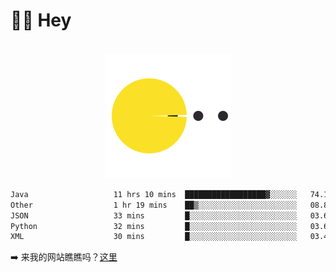 
# 👋🏻 Hey
<div align="center">
	<br>
	<img src="https://raw.githubusercontent.com/Aniket965/Aniket965/master/pacman.svg?sanitize=true" width="200" height="200">
	<br>
</div>

<!--START_SECTION:waka-->

```txt
Java                   11 hrs 10 mins  ██████████████████▓░░░░░░   74.17 %
Other                  1 hr 19 mins    ██▒░░░░░░░░░░░░░░░░░░░░░░   08.81 %
JSON                   33 mins         █░░░░░░░░░░░░░░░░░░░░░░░░   03.66 %
Python                 32 mins         █░░░░░░░░░░░░░░░░░░░░░░░░   03.61 %
XML                    30 mins         █░░░░░░░░░░░░░░░░░░░░░░░░   03.43 %
```

<!--END_SECTION:waka-->

 ➡️  来我的网站瞧瞧吗？[这里](https://www.shaolongfei.com)
